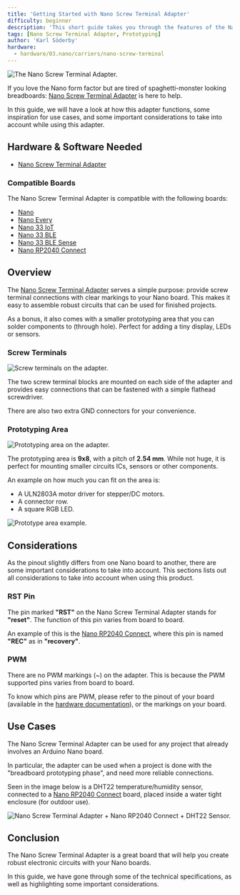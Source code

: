 ```yaml
---
title: 'Getting Started with Nano Screw Terminal Adapter'
difficulty: beginner
description: 'This short guide takes you through the features of the Nano Screw Terminal Adapter, along with some important considerations when using this product.'
tags: [Nano Screw Terminal Adapter, Prototyping]
author: 'Karl Söderby'
hardware:
  - hardware/03.nano/carriers/nano-screw-terminal
---
```


![The Nano Screw Terminal Adapter.](assets/hero.png)

If you love the Nano form factor but are tired of spaghetti-monster looking breadboards: [Nano Screw Terminal Adapter](https://store.arduino.cc/nano-screw-terminal) is here to help. 

In this guide, we will have a look at how this adapter functions, some inspiration for use cases, and some important considerations to take into account while using this adapter.

## Hardware & Software Needed

- [Nano Screw Terminal Adapter](https://store.arduino.cc/nano-screw-terminal)

### Compatible Boards

The Nano Screw Terminal Adapter is compatible with the following boards:

- [Nano](https://store.arduino.cc/products/arduino-nano)
- [Nano Every](https://store.arduino.cc/nano-every)
- [Nano 33 IoT](https://store.arduino.cc/arduino-nano-33-iot)
- [Nano 33 BLE](https://store.arduino.cc/nano-33-ble)
- [Nano 33 BLE Sense](https://store.arduino.cc/nano-33-ble-sense)
- [Nano RP2040 Connect](https://store.arduino.cc/nano-rp2040-connect)


## Overview

The [Nano Screw Terminal Adapter](https://store.arduino.cc/nano-screw-terminal) serves a simple purpose: provide screw terminal connections with clear markings to your Nano board. This makes it easy to assemble robust circuits that can be used for finished projects. 

As a bonus, it also comes with a smaller prototyping area that you can solder components to (through hole). Perfect for adding a tiny display, LEDs or sensors.

### Screw Terminals

![Screw terminals on the adapter.](assets/nst-terminals.png)

The two screw terminal blocks are mounted on each side of the adapter and provides easy connections that can be fastened with a simple flathead screwdriver.

There are also two extra GND connectors for your convenience.

### Prototyping Area

![Prototyping area on the adapter.](assets/nst-proto-area.png)

The prototyping area is **9x8**, with a pitch of **2.54 mm**. While not huge, it is perfect for mounting smaller circuits ICs, sensors or other components.

An example on how much you can fit on the area is:
- A ULN2803A motor driver for stepper/DC motors.
- A connector row.
- A square RGB LED.

![Prototype area example.](assets/nst-proto-area-pic.png)

## Considerations

As the pinout slightly differs from one Nano board to another, there are some important considerations to take into account. This sections lists out all considerations to take into account when using this product.

### RST Pin

The pin marked **"RST"** on the Nano Screw Terminal Adapter stands for **"reset"**. The function of this pin varies from board to board.

An example of this is the [Nano RP2040 Connect](https://store.arduino.cc/nano-rp2040-connect), where this pin is named **"REC"** as in **"recovery"**.

### PWM

There are no PWM markings (~) on the adapter. This is because the PWM supported pins varies from board to board. 

To know which pins are PWM, please refer to the pinout of your board (available in the [hardware documentation](/)), or the markings on your board.

## Use Cases

The Nano Screw Terminal Adapter can be used for any project that already involves an Arduino Nano board.

In particular, the adapter can be used when a project is done with the "breadboard prototyping phase", and need more reliable connections.

Seen in the image below is a DHT22 temperature/humidity sensor, connected to a [Nano RP2040 Connect](https://store.arduino.cc/nano-rp2040-connect) board, placed inside a water tight enclosure (for outdoor use).

![Nano Screw Terminal Adapter + Nano RP2040 Connect + DHT22 Sensor.](assets/nst-dht-rp2040.png)

## Conclusion

The Nano Screw Terminal Adapter is a great board that will help you create robust electronic circuits with your Nano boards.

In this guide, we have gone through some of the technical specifications, as well as highlighting some important considerations.